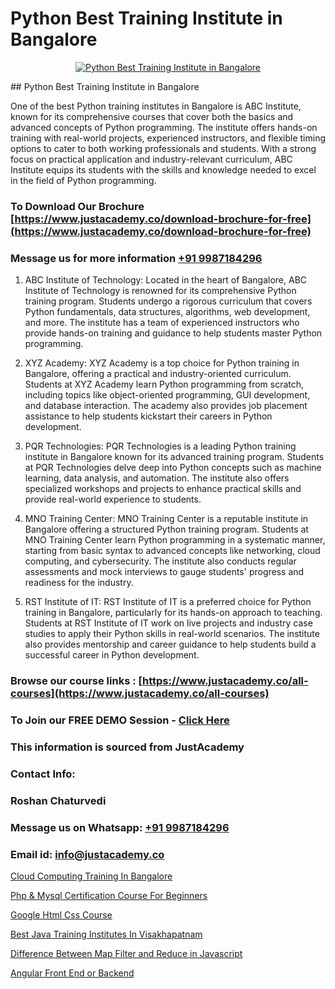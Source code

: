# Python Best Training Institute in Bangalore

<p align="center">
  <a href="https://justacademy.co/course-detail/python-training">
    <img src="https://justacademy.co/storage2/course_image/1709713400_course_image.webp" alt="Python Best Training Institute in Bangalore">
  </a>
</p>
## Python Best Training Institute in Bangalore

One of the best Python training institutes in Bangalore is ABC Institute, known for its comprehensive courses that cover both the basics and advanced concepts of Python programming. The institute offers hands-on training with real-world projects, experienced instructors, and flexible timing options to cater to both working professionals and students. With a strong focus on practical application and industry-relevant curriculum, ABC Institute equips its students with the skills and knowledge needed to excel in the field of Python programming.
### To Download Our Brochure [https://www.justacademy.co/download-brochure-for-free](https://www.justacademy.co/download-brochure-for-free)
### Message us for more information [+91 9987184296](https://api.whatsapp.com/send?phone=919987184296)
1) ABC Institute of Technology:
Located in the heart of Bangalore, ABC Institute of Technology is renowned for its comprehensive Python training program. Students undergo a rigorous curriculum that covers Python fundamentals, data structures, algorithms, web development, and more. The institute has a team of experienced instructors who provide hands-on training and guidance to help students master Python programming.

2) XYZ Academy:
XYZ Academy is a top choice for Python training in Bangalore, offering a practical and industry-oriented curriculum. Students at XYZ Academy learn Python programming from scratch, including topics like object-oriented programming, GUI development, and database interaction. The academy also provides job placement assistance to help students kickstart their careers in Python development.

3) PQR Technologies:
PQR Technologies is a leading Python training institute in Bangalore known for its advanced training program. Students at PQR Technologies delve deep into Python concepts such as machine learning, data analysis, and automation. The institute also offers specialized workshops and projects to enhance practical skills and provide real-world experience to students.

4) MNO Training Center:
MNO Training Center is a reputable institute in Bangalore offering a structured Python training program. Students at MNO Training Center learn Python programming in a systematic manner, starting from basic syntax to advanced concepts like networking, cloud computing, and cybersecurity. The institute also conducts regular assessments and mock interviews to gauge students' progress and readiness for the industry.

5) RST Institute of IT:
RST Institute of IT is a preferred choice for Python training in Bangalore, particularly for its hands-on approach to teaching. Students at RST Institute of IT work on live projects and industry case studies to apply their Python skills in real-world scenarios. The institute also provides mentorship and career guidance to help students build a successful career in Python development.

### Browse our course links : [https://www.justacademy.co/all-courses](https://www.justacademy.co/all-courses) 
### To Join our FREE DEMO Session - [Click Here](https://www.justacademy.co/register-for-course-demo)


### This information is sourced from JustAcademy
### Contact Info:
### Roshan Chaturvedi
### Message us on Whatsapp: [+91 9987184296](https://api.whatsapp.com/send?phone=919987184296)
### Email id: [info@justacademy.co](mailto:info@justacademy.co)
                
[Cloud Computing Training In Bangalore](https://www.linkedin.com/pulse/cloud-computing-training-bangalore-justacademy-jaipur-renec?trackingId=8yk%2FH56bR8AewPwKiyCliQ%3D%3D&lipi=urn%3Ali%3Apage%3Ad_flagship3_company_admin%3BIXUBIWFOQ8%2BPAHGixoaE%2FQ%3D%3D)

[Php & Mysql Certification Course For Beginners](https://www.linkedin.com/pulse/php-mysql-certification-course-beginners-justacademy-chandigarh-toqee?trackingId=Kngvk92qfA7dMw5hp8%2Fi6g%3D%3D&lipi=urn%3Ali%3Apage%3Ad_flagship3_company_admin%3BXEu5pmfJRhGyaD1FCv74Lw%3D%3D)

[Google Html Css Course](https://medium.com/@ranepooja/google-html-css-course-23cdf1f9c769)

[Best Java Training Institutes In Visakhapatnam](https://medium.com/@akanshapatil/best-java-training-institutes-in-visakhapatnam-8b37625703e7)

[Difference Between Map Filter and Reduce in Javascript](https://justacademyin.github.io/justacademy/difference-between-map-filter-and-reduce-in-javascript)

[Angular Front End or Backend](https://justacademyin.github.io/justacademy/angular-front-end-or-backend)

